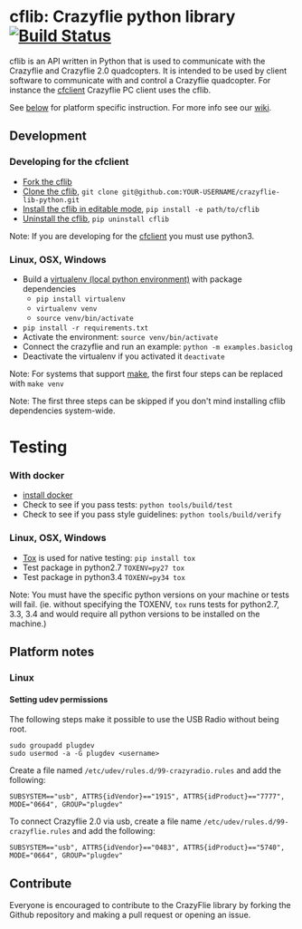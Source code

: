 # cflib: Crazyflie python library [![Build Status](https://api.travis-ci.org/bitcraze/crazyflie-lib-python.svg)](https://travis-ci.org/bitcraze/crazyflie-lib-python)

cflib is an API written in Python that is used to communicate with the Crazyflie
and Crazyflie 2.0 quadcopters. It is intended to be used by client software to
communicate with and control a Crazyflie quadcopter. For instance the [cfclient][cfclient] Crazyflie PC client uses the cflib.

See [below](#platform-notes) for platform specific instruction.
For more info see our [wiki](http://wiki.bitcraze.se/ "Bitcraze Wiki").


## Development
### Developing for the cfclient
* [Fork the cflib](https://help.github.com/articles/fork-a-repo/)
* [Clone the cflib](https://help.github.com/articles/cloning-a-repository/), `git clone git@github.com:YOUR-USERNAME/crazyflie-lib-python.git`
* [Install the cflib in editable mode](http://pip-python3.readthedocs.org/en/latest/reference/pip_install.html?highlight=editable#editable-installs), `pip install -e path/to/cflib` 
* [Uninstall the cflib](http://pip-python3.readthedocs.org/en/latest/reference/pip_uninstall.html), `pip uninstall cflib`

Note: If you are developing for the [cfclient][cfclient] you must use python3.

### Linux, OSX, Windows
* Build a [virtualenv (local python environment)](https://virtualenv.pypa.io/en/latest/) with package dependencies
  * `pip install virtualenv`
  * `virtualenv venv`
  * `source venv/bin/activate`
* `pip install -r requirements.txt`
* Activate the environment: `source venv/bin/activate`
* Connect the crazyflie and run an example: `python -m examples.basiclog`
* Deactivate the virtualenv if you activated it `deactivate`

Note: For systems that support [make](https://www.gnu.org/software/make/manual/html_node/Simple-Makefile.html), the first four steps can be replaced with `make venv`

Note: The first three steps can be skipped if you don't mind installing cflib dependencies system-wide.


# Testing
### With docker
* [install docker](https://docs.docker.com/engine/installation/)
* Check to see if you pass tests: `python tools/build/test`
* Check to see if you pass style guidelines: `python tools/build/verify`

### Linux, OSX, Windows
* [Tox](http://tox.readthedocs.org/en/latest/) is used for native testing: `pip install tox`
* Test package in python2.7 `TOXENV=py27 tox`
* Test package in python3.4 `TOXENV=py34 tox`

Note: You must have the specific python versions on your machine or tests will fail. (ie. without specifying the TOXENV, `tox` runs tests for python2.7, 3.3, 3.4 and would require all python versions to be installed on the machine.)


## Platform notes

### Linux

#### Setting udev permissions

The following steps make it possible to use the USB Radio without being root.

```
sudo groupadd plugdev
sudo usermod -a -G plugdev <username>
```

Create a file named ```/etc/udev/rules.d/99-crazyradio.rules``` and add the
following:
```
SUBSYSTEM=="usb", ATTRS{idVendor}=="1915", ATTRS{idProduct}=="7777", MODE="0664", GROUP="plugdev"
```

To connect Crazyflie 2.0 via usb, create a file name ```/etc/udev/rules.d/99-crazyflie.rules``` and add the following:
```
SUBSYSTEM=="usb", ATTRS{idVendor}=="0483", ATTRS{idProduct}=="5740", MODE="0664", GROUP="plugdev"
```

[cfclient]: https://www.github.com/bitcraze/crazyflie-clients-python


## Contribute

Everyone is encouraged to contribute to the CrazyFlie library by forking the Github repository and making a pull request or opening an issue.
